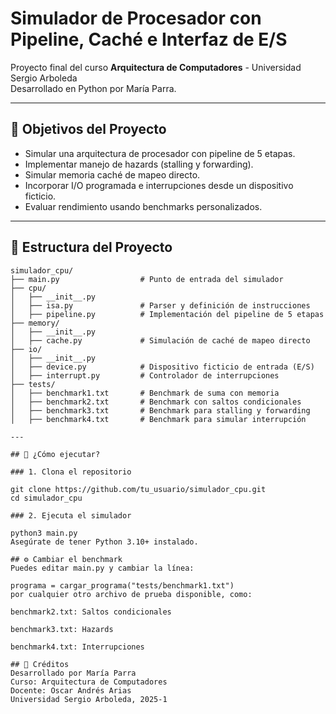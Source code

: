# Simulador de Procesador con Pipeline, Caché e Interfaz de E/S

Proyecto final del curso **Arquitectura de Computadores** - Universidad Sergio Arboleda  
Desarrollado en Python por María Parra.

---

## 🎯 Objetivos del Proyecto

- Simular una arquitectura de procesador con pipeline de 5 etapas.
- Implementar manejo de hazards (stalling y forwarding).
- Simular memoria caché de mapeo directo.
- Incorporar I/O programada e interrupciones desde un dispositivo ficticio.
- Evaluar rendimiento usando benchmarks personalizados.

---

## 🧱 Estructura del Proyecto
```
simulador_cpu/
├── main.py                  # Punto de entrada del simulador
├── cpu/
│   ├── __init__.py
│   ├── isa.py               # Parser y definición de instrucciones
│   ├── pipeline.py          # Implementación del pipeline de 5 etapas
├── memory/
│   ├── __init__.py
│   ├── cache.py             # Simulación de caché de mapeo directo
├── io/
│   ├── __init__.py
│   ├── device.py            # Dispositivo ficticio de entrada (E/S)
│   ├── interrupt.py         # Controlador de interrupciones
├── tests/
│   ├── benchmark1.txt       # Benchmark de suma con memoria
│   ├── benchmark2.txt       # Benchmark con saltos condicionales
│   ├── benchmark3.txt       # Benchmark para stalling y forwarding
│   ├── benchmark4.txt       # Benchmark para simular interrupción

---

## 🚀 ¿Cómo ejecutar?

### 1. Clona el repositorio

git clone https://github.com/tu_usuario/simulador_cpu.git
cd simulador_cpu

### 2. Ejecuta el simulador

python3 main.py
Asegúrate de tener Python 3.10+ instalado.

## ⚙️ Cambiar el benchmark
Puedes editar main.py y cambiar la línea:

programa = cargar_programa("tests/benchmark1.txt")
por cualquier otro archivo de prueba disponible, como:

benchmark2.txt: Saltos condicionales

benchmark3.txt: Hazards

benchmark4.txt: Interrupciones

## 📝 Créditos
Desarrollado por María Parra
Curso: Arquitectura de Computadores
Docente: Oscar Andrés Arias
Universidad Sergio Arboleda, 2025-1
